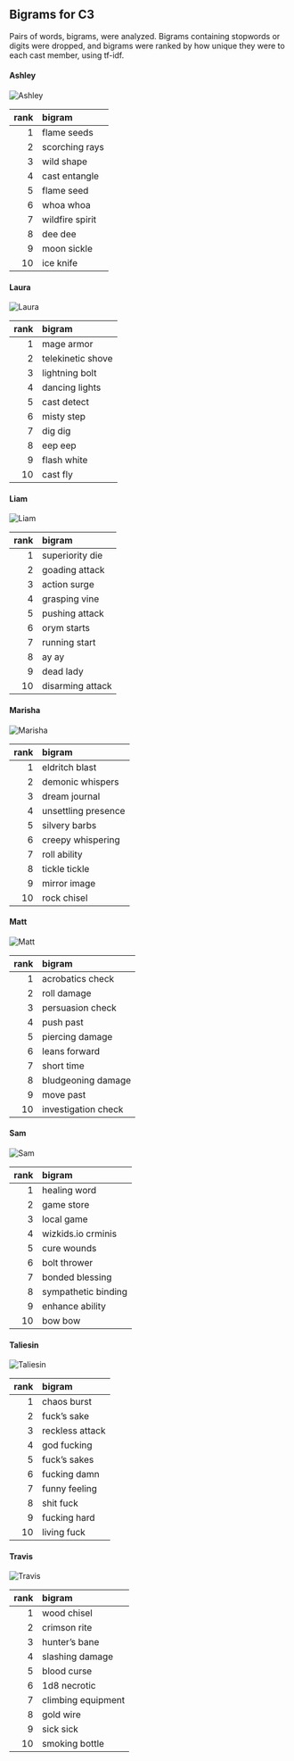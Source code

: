 
## Bigrams for C3

Pairs of words, bigrams, were analyzed. Bigrams containing stopwords or
digits were dropped, and bigrams were ranked by how unique they were to
each cast member, using tf-idf.

#### Ashley

![Ashley](../plots/bigramClouds/C3/C3ASHLEY.png)

| rank | bigram          |
| ---: | :-------------- |
|    1 | flame seeds     |
|    2 | scorching rays  |
|    3 | wild shape      |
|    4 | cast entangle   |
|    5 | flame seed      |
|    6 | whoa whoa       |
|    7 | wildfire spirit |
|    8 | dee dee         |
|    9 | moon sickle     |
|   10 | ice knife       |

#### Laura

![Laura](../plots/bigramClouds/C3/C3LAURA.png)

| rank | bigram            |
| ---: | :---------------- |
|    1 | mage armor        |
|    2 | telekinetic shove |
|    3 | lightning bolt    |
|    4 | dancing lights    |
|    5 | cast detect       |
|    6 | misty step        |
|    7 | dig dig           |
|    8 | eep eep           |
|    9 | flash white       |
|   10 | cast fly          |

#### Liam

![Liam](../plots/bigramClouds/C3/C3LIAM.png)

| rank | bigram           |
| ---: | :--------------- |
|    1 | superiority die  |
|    2 | goading attack   |
|    3 | action surge     |
|    4 | grasping vine    |
|    5 | pushing attack   |
|    6 | orym starts      |
|    7 | running start    |
|    8 | ay ay            |
|    9 | dead lady        |
|   10 | disarming attack |

#### Marisha

![Marisha](../plots/bigramClouds/C3/C3MARISHA.png)

| rank | bigram              |
| ---: | :------------------ |
|    1 | eldritch blast      |
|    2 | demonic whispers    |
|    3 | dream journal       |
|    4 | unsettling presence |
|    5 | silvery barbs       |
|    6 | creepy whispering   |
|    7 | roll ability        |
|    8 | tickle tickle       |
|    9 | mirror image        |
|   10 | rock chisel         |

#### Matt

![Matt](../plots/bigramClouds/C3/C3MATT.png)

| rank | bigram              |
| ---: | :------------------ |
|    1 | acrobatics check    |
|    2 | roll damage         |
|    3 | persuasion check    |
|    4 | push past           |
|    5 | piercing damage     |
|    6 | leans forward       |
|    7 | short time          |
|    8 | bludgeoning damage  |
|    9 | move past           |
|   10 | investigation check |

#### Sam

![Sam](../plots/bigramClouds/C3/C3SAM.png)

| rank | bigram              |
| ---: | :------------------ |
|    1 | healing word        |
|    2 | game store          |
|    3 | local game          |
|    4 | wizkids.io crminis  |
|    5 | cure wounds         |
|    6 | bolt thrower        |
|    7 | bonded blessing     |
|    8 | sympathetic binding |
|    9 | enhance ability     |
|   10 | bow bow             |

#### Taliesin

![Taliesin](../plots/bigramClouds/C3/C3TALIESIN.png)

| rank | bigram          |
| ---: | :-------------- |
|    1 | chaos burst     |
|    2 | fuck’s sake     |
|    3 | reckless attack |
|    4 | god fucking     |
|    5 | fuck’s sakes    |
|    6 | fucking damn    |
|    7 | funny feeling   |
|    8 | shit fuck       |
|    9 | fucking hard    |
|   10 | living fuck     |

#### Travis

![Travis](../plots/bigramClouds/C3/C3TRAVIS.png)

| rank | bigram             |
| ---: | :----------------- |
|    1 | wood chisel        |
|    2 | crimson rite       |
|    3 | hunter’s bane      |
|    4 | slashing damage    |
|    5 | blood curse        |
|    6 | 1d8 necrotic       |
|    7 | climbing equipment |
|    8 | gold wire          |
|    9 | sick sick          |
|   10 | smoking bottle     |
